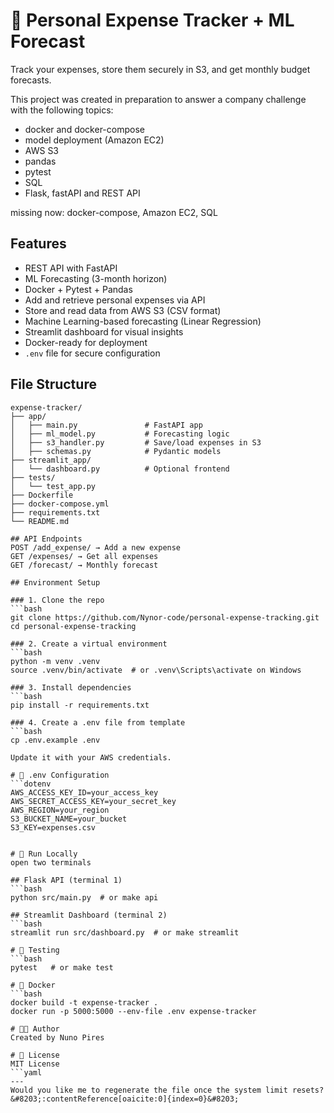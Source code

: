 # 💸 Personal Expense Tracker + ML Forecast

Track your expenses, store them securely in S3, and get monthly budget forecasts.

This project was created in preparation to answer a company challenge with the following topics:
- docker and docker-compose
- model deployment (Amazon EC2)
- AWS S3
- pandas
- pytest
- SQL
- Flask, fastAPI and REST API

missing now: docker-compose, Amazon EC2, SQL

## Features
- REST API with FastAPI
- ML Forecasting (3-month horizon)
- Docker + Pytest + Pandas
- Add and retrieve personal expenses via API  
- Store and read data from AWS S3 (CSV format)  
- Machine Learning-based forecasting (Linear Regression)  
- Streamlit dashboard for visual insights  
- Docker-ready for deployment  
- `.env` file for secure configuration


## File Structure

```text
expense-tracker/
├── app/
│   ├── main.py               # FastAPI app
│   ├── ml_model.py           # Forecasting logic
│   ├── s3_handler.py         # Save/load expenses in S3
│   ├── schemas.py            # Pydantic models
├── streamlit_app/
│   └── dashboard.py          # Optional frontend
├── tests/
│   └── test_app.py
├── Dockerfile
├── docker-compose.yml
├── requirements.txt
└── README.md

## API Endpoints
POST /add_expense/ → Add a new expense
GET /expenses/ → Get all expenses
GET /forecast/ → Monthly forecast

## Environment Setup

### 1. Clone the repo
```bash
git clone https://github.com/Nynor-code/personal-expense-tracking.git
cd personal-expense-tracking

### 2. Create a virtual environment
```bash
python -m venv .venv
source .venv/bin/activate  # or .venv\Scripts\activate on Windows

### 3. Install dependencies
```bash
pip install -r requirements.txt

### 4. Create a .env file from template
```bash
cp .env.example .env

Update it with your AWS credentials.

# 🔐 .env Configuration
```dotenv
AWS_ACCESS_KEY_ID=your_access_key
AWS_SECRET_ACCESS_KEY=your_secret_key
AWS_REGION=your_region
S3_BUCKET_NAME=your_bucket
S3_KEY=expenses.csv


# 🧪 Run Locally
open two terminals

## Flask API (terminal 1)
```bash
python src/main.py  # or make api

## Streamlit Dashboard (terminal 2)
```bash
streamlit run src/dashboard.py  # or make streamlit

# 🧪 Testing
```bash
pytest   # or make test

# 🐳 Docker
```bash
docker build -t expense-tracker .
docker run -p 5000:5000 --env-file .env expense-tracker

# 👩‍💻 Author
Created by Nuno Pires

# 📄 License
MIT License
```yaml
---
Would you like me to regenerate the file once the system limit resets? &#8203;:contentReference[oaicite:0]{index=0}&#8203;

